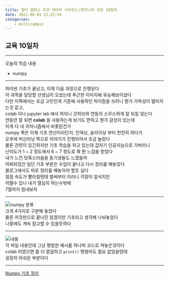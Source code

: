 ```yaml
---
title: 멀티 캠퍼스 주관 데이터 사이언스/엔지니어 과정 10일차
date: 2021-06-01 21:22:54
categories:
    - multicampus
---
```

## 교육 10일차
___
오늘의 학습 내용
- numpy
___
파이썬 기초가 끝났고, 이제 다음 과정으로 진행된다  
이 과목을 담당할 선생님이 오셨는데 푸근한 이미지에 유능해보이셨다  
다만 이쪽에서는 조금 고민인게 기존에 사용하던 파이참을 쓰려니 뭔가 가독성이 떨어지는것 같고,  
colab 이나 jupyter lab 에서 하자니 깃허브와 연동이 스무스하게 잘 되질 않는다  
연동만 잘 되면 **colab** 을 사용하는게 보기도 편하고 뭔가 감성이 있는데  
이게 다 내 귀차니즘에서 비롯된건가  
numpy 쪽은 이제 기초 연산이라던지, 인덱싱, 슬라이싱 부터 천천히 하다가  
오후에 머신러닝 쪽으로 이야기가 진행되어서 조금 놀랐다  
물론 관련이 있긴하지만 기초 학습을 하고 있는데 갑자기 인공지능으로 가버리니  
난이도가 1 ~ 2 정도에서 6 ~ 7 정도로 확 뛴 느낌을 받았다  
내가 느낀 당혹스러움을 동기생들도 느꼈을까  
어찌되었건 일단 기초 부분은 수업이 끝나고 다시 정리를 해놓았다  
블로그에서도 따로 정리를 해놓아야 할듯 싶다  
점점 속도가 빨라질텐데 벌써부터 이러니 걱정이 앞서지만  
어쩔수 있나 내가 열심히 하는수밖에  
7월까지 힘내보자  
___
![numpy 분류](https://user-images.githubusercontent.com/84296244/120589728-418de200-c474-11eb-9ecd-472ce5fc8808.PNG)  
크게 4가지로 구분해 놓았다  
물론 저것만으로 끝나진 않겠지만 기초라고 생각해 나눠놓았다  
나중에도 계속 참고할 수 있을듯하다  
___
![내용](https://user-images.githubusercontent.com/84296244/120589734-4357a580-c474-11eb-95b2-e4d09379311a.PNG)  
각 파일 내용인데 그냥 평범한 예시를 하나씩 코드로 쳐놓은것이다  
colab 이였으면 좀 더 깔끔하고 `print()` 명령어도 필요 없었을텐데  
굉장히 아쉬운 부분이다  
___
[Numpy 기초 정리](https://github.com/ouguro3/Study/tree/main/for_data_analysis/Numpy)  
